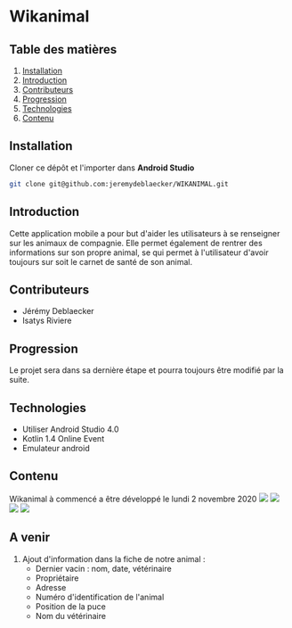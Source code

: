 # Wikanimal

## Table des matières

1. [Installation](#Installation)
2. [Introduction](#Introduction)
3. [Contributeurs](#Contributeurs)
4. [Progression](#Progression)
5. [Technologies](#Technologies)
6. [Contenu](#Contenu)


## Installation
Cloner ce dépôt et l'importer dans  **Android Studio**
```bash
git clone git@github.com:jeremydeblaecker/WIKANIMAL.git
```

## Introduction

Cette application mobile a pour but d'aider les utilisateurs à se renseigner sur les animaux de compagnie.
Elle permet également de rentrer des informations sur son propre animal, se qui permet à l'utilisateur d'avoir
toujours sur soit le carnet de santé de son animal.


## Contributeurs 

* Jérémy Deblaecker 
* Isatys Riviere

## Progression

Le projet sera dans sa dernière étape et pourra toujours être modifié par la suite.

## Technologies

* Utiliser Android Studio 4.0 
* Kotlin 1.4 Online Event
* Emulateur android 

## Contenu

Wikanimal à commencé a être développé le lundi 2 novembre 2020
<img src="https://raw.github.com/WIKANIMAL/Capture.JPG"
/>
<img src="https://raw.github.com/Wikanimal/Capture1.JPG"/>
<img src="https://raw.github.com/Wikanimal/Capture2.JPG"/>
<img src="https://raw.github.com/Wikanimal/Capture3.JPG"/>

## A venir
1. Ajout d'information dans la fiche de notre animal :
    * Dernier vacin : nom, date, vétérinaire
    * Propriétaire
    * Adresse
    * Numéro d'identification de l'animal
    * Position de la puce
    * Nom du vétérinaire

